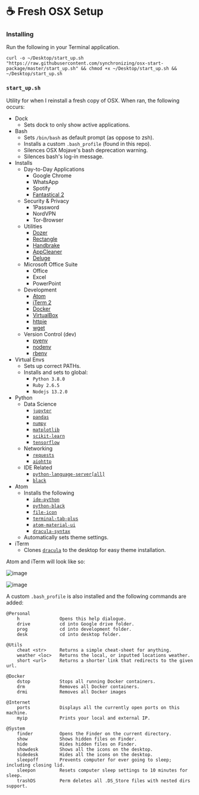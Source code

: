 # ☕️ Fresh OSX Setup

### Installing

Run the following in your Terminal application.

```
curl -o ~/Desktop/start_up.sh "https://raw.githubusercontent.com/synchronizing/osx-start-package/master/start_up.sh" && chmod +x ~/Desktop/start_up.sh && ~/Desktop/start_up.sh
```

### `start_up.sh`

Utility for when I reinstall a fresh copy of OSX. When ran, the following occurs:

* Dock
  * Sets dock to only show active applications.
* Bash
  * Sets `/bin/bash` as default prompt (as oppose to zsh).
  * Installs a custom `.bash_profile` (found in this repo).
  * Silences OSX Mojave's bash deprecation warning.
  * Silences bash's log-in message.
* Installs
  * Day-to-Day Applications
    * Google Chrome
    * WhatsApp
    * Spotify
    * [Fantastical 2](https://flexibits.com/fantastical)
  * Security & Privacy
    * 1Password
    * NordVPN
    * Tor-Browser
  * Utilities
    * [Dozer](https://dozermac.com/)
    * [Rectangle](https://rectangleapp.com/)
    * [Handbrake](https://handbrake.fr/)
    * [AppCleaner](https://freemacsoft.net/appcleaner/)
    * [Deluge](https://deluge-torrent.org/)
  * Microsoft Office Suite
    * Office
    * Excel
    * PowerPoint
  * Development
    * [Atom](https://atom.io/)
    * [iTerm 2](https://iterm2.com/)
    * [Docker](https://www.docker.com/)
    * [VirtualBox](https://www.virtualbox.org/)
    * [httpie](https://httpie.org/)
    * [wget](https://www.gnu.org/software/wget/)
  * Version Control (dev)
    * [pyenv](https://github.com/pyenv/pyenv)
    * [nodenv](https://github.com/nodenv/nodenv)
    * [rbenv](https://github.com/rbenv/rbenv)
* Virtual Envs
  * Sets up correct PATHs.
  * Installs and sets to global:
    * `Python 3.8.0`
    * `Ruby 2.6.5`
    * `Nodejs 13.2.0`
* Python
  * Data Science
    * [`jupyter`](https://jupyter.org/)
    * [`pandas`](https://pandas.pydata.org/)
    * [`numpy`](https://numpy.org/)
    * [`matplotlib`](https://matplotlib.org/)
    * [`scikit-learn`](https://scikit-learn.org/stable/)
    * [`tensorflow`](https://www.tensorflow.org/)
  * Networking
    * [`requests`](https://requests.readthedocs.io/en/master/)
    * [`aiohttp`](https://aiohttp.readthedocs.io/en/stable/)
  * IDE Related
    * [`python-language-server[all]`](https://github.com/palantir/python-language-server)
    * [`black`](https://github.com/psf/black)
* Atom
  * Installs the following
    * [`ide-python`](https://atom.io/packages/ide-python)
    * [`python-black`](https://atom.io/packages/python-black)
    * [`file-icon`](https://atom.io/packages/file-icons)
    * [`terminal-tab-plus`](https://atom.io/packages/terminal-tab-plus)
    * [`atom-material-ui`](https://atom.io/themes/atom-material-ui)
    * [`dracula-syntax`](https://atom.io/themes/dracula-syntax)
  * Automatically sets theme settings.
* iTerm
  * Clones [`dracula`](https://draculatheme.com/iterm/) to the desktop for easy theme installation.

Atom and iTerm will look like so:

![image](https://github.com/synchronizing/osx-start-package/blob/master/images/atom.png)

![image](https://github.com/synchronizing/osx-start-package/blob/master/images/bash_profile.png)

A custom `.bash_profile` is also installed and the following commands are added:

```
@Personal
    h               Opens this help dialogue.
    drive           cd into Google drive folder.
    prog            cd into development folder.
    desk            cd into desktop folder.

@Utils
    cheat <str>     Returns a simple cheat-sheet for anything.
    weather <loc>   Returns the local, or inputted locations weather.
    short <url>     Returns a shorter link that redirects to the given url.

@Docker
    dstop           Stops all running Docker containers.
    drm             Removes all Docker containers.
    drmi            Removes all Docker images

@Internet
    ports           Displays all the currently open ports on this machine.
    myip            Prints your local and external IP.

@System
    finder          Opens the Finder on the current directory.
    show            Shows hidden files on Finder.
    hide            Hides hidden files on Finder.
    showdesk        Shows all the icons on the desktop.
    hidedesk        Hides all the icons on the desktop.
    sleepoff        Prevents computer for ever going to sleep; including closing lid.
    sleepon         Resets computer sleep settings to 10 minutes for sleep.
    trashDS         Perm deletes all .DS_Store files with nested dirs support.
```
